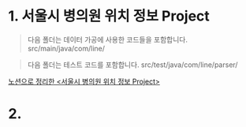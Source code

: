# 1. 서울시 병의원 위치 정보 Project
>다음 폴더는 데이터 가공에 사용한 코드들을 포함합니다.
src/main/java/com/line/

>다음 폴더는 테스트 코드를 포함합니다.
src/test/java/com/line/parser/

[노션으로 정리한 <서울시 병의원 위치 정보 Project>](https://www.notion.so/3ef6903f07004fad917359a8c3a53e93)

# 2. 
